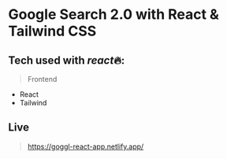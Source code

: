 # Google Search 2.0 with React & Tailwind CSS

## Tech used with *react*🔥:

> Frontend
-   React
-   Tailwind

## Live

> https://goggl-react-app.netlify.app/

